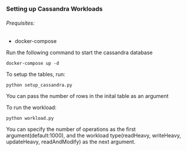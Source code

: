 ### Setting up Cassandra Workloads

###### Prequisites: 
* docker-compose

Run the following command to start the cassandra database
```
docker-compose up -d
```
To setup the tables, run:
```
python setup_cassandra.py
```
You can pass the number of rows in the inital table as an argument

To run the workload:
```
python workload.py
```
You can specify the number of operations as the first argument(default:1000), and the workload type(readHeavy, writeHeavy, updateHeavy, readAndModify) as the next argument.
